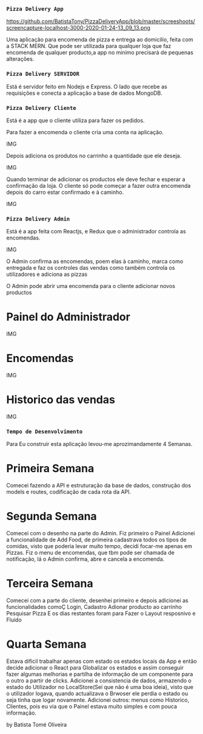 ### `Pizza Delivery App`

https://github.com/BatistaTony/PizzaDeliveryApp/blob/master/screeshoots/screencapture-localhost-3000-2020-01-24-13_09_13.png


Uma aplicação para encomenda de pizza e entrega ao domicilio, feita com a STACK MERN.
Que pode ser utilizada para qualquer loja que faz encomenda de qualquer producto,a app no minimo precisará de pequenas alterações.


### `Pizza Delivery SERVIDOR`

Está é servidor feito em Nodejs e Express.
O lado que recebe as requisições e conecta a aplicação a base de dados MongoDB.


### `Pizza Delivery Cliente`

Está é a app que o cliente utiliza para fazer  os pedidos.

Para fazer a encomenda o cliente cria uma conta na aplicação.

IMG

Depois adiciona os produtos no carrinho a quantidade que ele deseja.

IMG

Quando terminar de adicionar os productos ele deve fechar e esperar a confirmação da loja.
O cliente só pode começar a fazer outra encomenda depois do carro estar confirmado e à caminho.

IMG



### `Pizza Delivery Admin`

Está é a app feita com Reactjs, e Redux que o administrador controla as encomendas.

IMG

O Admin confirma as encomendas, poem elas à caminho, marca como entregada e faz os controles das vendas como também controla os utilizadores e adiciona as pizzas

O Admin pode abrir uma encomenda para o cliente adicionar novos productos

# Painel do Administrador

IMG


# Encomendas

IMG

# Historico das vendas

IMG



### `Tempo de Desenvolvimento`

Para Eu construir esta aplicação levou-me aprozimandamente 4 Semanas.


# Primeira Semana 

Comecei fazendo a API e estruturação da base de dados, construção dos models e routes, codificação de cada rota da API.

# Segunda Semana 

Comecei com o desenho na parte do Admin.
Fiz primeiro o Painel
Adicionei a funcionalidade de Add Food, de primeira cadastrava todos os tipos de comidas, visto que poderia levar muito tempo, decidi focar-me apenas
em Pizzas.
Fiz o menu de encomendas, que tbm pode ser chamada de notificação, lá o Admin confirma, abre e cancela a encomenda.

# Terceira Semana

Comecei com a parte do cliente, desenhei primeiro e depois adicionei as funcionalidades comoÇ
Login, Cadastro
Adionar producto ao carrinho
Pesquisar Pizza
E os dias restantes foram para Fazer o Layout resposnivo e Fluido

# Quarta Semana

Estava dificil trabalhar apenas com estado os estados locais da App e então decide adicionar o React para Globalizar os estados e assim
conseguir fazer algumas melhorias e partilha de informação de um componente para o outro a partir de clicks.
Adicionei a consistencia de dados, armazendo o estado do Utilizador no LocalStore(Sei que não é uma boa ideia), visto que o utilizador logava, quando actualizava o Brwoser ele perdia o estado ou seja tinha que logar novamente.
Adicionei outros: menus como Historico, Clientes, pois eu via que o Painel estava muito simples e com pouca informação.




by Batista Tomé Oliveira

